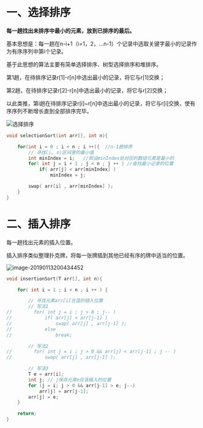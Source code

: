 # 一、选择排序

**每一趟找出未排序中最小的元素，放到已排序的最后。**

基本思想是：每一趟在n-i+1（i=1，2，…n-1）个记录中选取关键字最小的记录作为有序序列中第i个记录。

基于此思想的算法主要有简单选择排序、树型选择排序和堆排序。



第1趟，在待排序记录r[1]-r[n]中选出最小的记录，将它与r[1]交换；

第2趟，在待排序记录r[2]-r[n]中选出最小的记录，将它与r[2]交换；

以此类推，第i趟在待排序记录r[i]~r[n]中选出最小的记录，将它与r[i]交换，使有序序列不断增长直到全部排序完毕。

![选择排序](http://blog-1251606168.file.myqcloud.com/blog_2018/2019-01-13-114535.jpg)



```c++
void selectionSort(int arr[], int n){

    for(int i = 0 ; i < n ; i ++){	//n-1趟排序
        // 寻找[i, n)区间里的最小值
        int minIndex = i;	//假设minIndex处对应的数组元素是最小的
        for( int j = i + 1 ; j < n ; j ++ ) //查找最小记录的位置
            if( arr[j] < arr[minIndex] )
                minIndex = j;

        swap( arr[i] , arr[minIndex] );
    }
}
```



# 二、插入排序

每一趟找出元素的插入位置。

插入排序类似整理扑克牌，将每一张牌插到其他已经有序的牌中适当的位置。

![image-20190113200434452](http://blog-1251606168.file.myqcloud.com/blog_2018/2019-01-13-120434.png)

```c++
void insertionSort(T arr[], int n){

    for( int i = 1 ; i < n ; i ++ ) {

        // 寻找元素arr[i]合适的插入位置
        // 写法1
//        for( int j = i ; j > 0 ; j-- )
//            if( arr[j] < arr[j-1] )
//                swap( arr[j] , arr[j-1] );
//            else
//                break;

        // 写法2
//        for( int j = i ; j > 0 && arr[j] < arr[j-1] ; j -- )
//            swap( arr[j] , arr[j-1] );

        // 写法3
        T e = arr[i];
        int j; // j保存元素e应该插入的位置
        for (j = i; j > 0 && arr[j-1] > e; j--)
            arr[j] = arr[j-1];
        arr[j] = e;
    }

    return;
}
```



